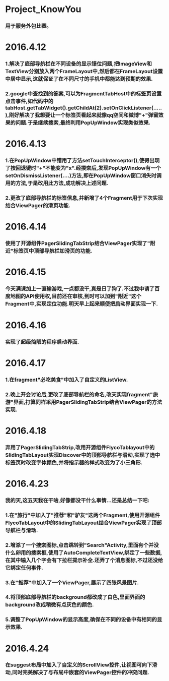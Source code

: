# Project_KnowYou
### 用于服务外包比赛。
# 2016.4.12
### 1.解决了底部导航栏在不同设备的显示错位问题,把ImageView和TextView分别放入两个FrameLayout中,然后都在FrameLayout设置中居中显示,这就保证了在不同尺寸的手机中都能达到预期的效果.
### 2.google中查找到的答案,可以为FragmentTabHost中的标签页设置点击事件,如代码中的tabHost.getTabWidget().getChildAt(2).setOnClickListener(.....),刚好解决了我想要让一个标签页看起来就像qq空间和微博"+"弹窗效果的问题.于是继续搜索,最终利用PopUpWindow实现类似效果.
# 2016.4.13
### 1.在PopUpWindow中错用了方法setTouchInterceptor(),使得出现了按回退键时"+"不能变为"x".经摸索后,发现PopUpWindow有一个setOnDismissListener(....)方法,即在PopUpWindow窗口消失时调用的方法,于是改用此方法,成功解决上述问题.
### 2.更改了底部导航栏的标签信息,并新增了4个Fragment用于下次实现结合ViewPager的滑页功能.
# 2016.4.14
### 使用了开源组件PagerSlidingTabStrip结合ViewPager实现了"附近"标签页中顶部导航栏加滑页的功能.
# 2016.4.15
### 今天满课加上一直输游戏,一点都没干,真是日了狗了.不过我申请了百度地图的API使用权,目前还在审核,到时可以加到"附近"这个Fragment中,实现定位功能.明天早上起来顺便把启动界面实现一下.
# 2016.4.16
### 实现了超级简陋的程序启动界面.
# 2016.4.17
### 1.在fragment"必吃美食"中加入了自定义的ListView.
### 2.晚上开会讨论后,更改了底部导航栏的命名,改天实现fragment"旅游"界面,打算同样采用PagerSlidingTabStrip结合ViewPager的方法实现.
# 2016.4.18
### 弃用了PagerSlidingTabStrip,改用开源组件FlycoTablayout中的SlidingTabLayout实现Discover中的顶部导航栏与滑动,实现了选中标签页时改变字体颜色,并将指示器的样式改变为了小三角形.
# 2016.4.23
### 我的天,这五天我在干啥,好像都没干什么事情...还是总结一下吧:
### 1.在"旅行"中加入了"推荐"和"驴友"这两个Fragment,使用开源组件FlycoTabLayout中的SlidingTabLayout结合ViewPager实现了顶部导航栏与滑动.
### 2.增添了一个搜索图标,点击跳转到"Search"Activity,里面有个并没什么卵用的搜索框,使用了AutoCompleteTextView,绑定了一些数据,在其中输入几个字会有下拉栏提示补全.还弄了个消息图标,不过还没给它绑定任何事件.
### 3.在"推荐"中加入了一个ViewPager,展示了四张风景图片.
### 4.将顶部底部导航栏的background都改成了白色,里面界面的background改成稍微有点灰色的颜色.
### 5.调整了PopUpWindow的显示高度,确保在不同的设备中有相同的显示效果.
# 2016.4.24
### 在suggest布局中加入了自定义的ScrollView控件,让视图可向下滑动,同时完美解决了与布局中嵌套的ViewPager控件的冲突问题.

